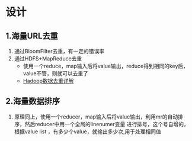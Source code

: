 # 设计

## 1.海量URL去重

1. 通过BloomFilter去重，有一定的错误率
2. 通过HDFS+MapReduce去重
    - 使用一个reduce，map输入后将value输出，reduce得到相同的key后，value不管，则就可以去重了
    - [Hadoop数据去重详解](https://blog.csdn.net/lzq123_1/article/details/40895705)
    
## 2.海量数据排序

1. 原理同上，使用一个reducer，map输入后将value输出，利用mr的自动排序，然后reducer中用一个全局的linenumer变量 进行排号，这个号自增的，根据value list ，有多少个value，就输出多少次,用于处理相同值 






